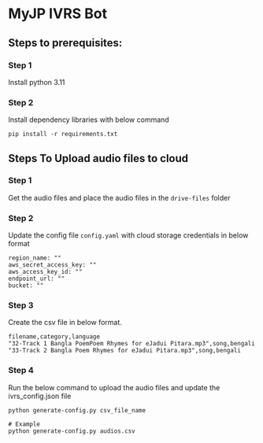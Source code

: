 # MyJP IVRS Bot

## Steps to prerequisites:

### Step 1
Install python 3.11

### Step 2
Install dependency libraries with below command
```
pip install -r requirements.txt
```

## Steps To Upload audio files to cloud

### Step 1

Get the audio files and place the audio files in the `drive-files` folder

### Step 2

Update the config file `config.yaml` with cloud storage credentials in below format

```
region_name: ""
aws_secret_access_key: ""
aws_access_key_id: ""
endpoint_url: ""
bucket: ""
```

### Step 3

Create the csv file in below format.
```
filename,category,language
"32-Track 1 Bangla PoemPoem Rhymes for eJadui Pitara.mp3",song,bengali
"33-Track 2 Bangla Poem Rhymes for eJadui Pitara.mp3",song,bengali
```

### Step 4

Run the below command to upload the audio files and update the ivrs_config.json file

```
python generate-config.py csv_file_name

# Example
python generate-config.py audios.csv
```
